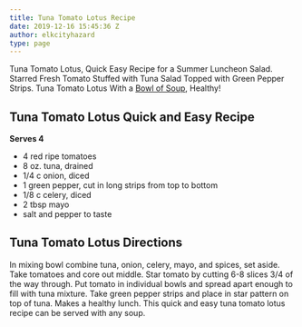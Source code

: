 ```yaml
---
title: Tuna Tomato Lotus Recipe
date: 2019-12-16 15:45:36 Z
author: elkcityhazard
type: page
---
```


Tuna Tomato Lotus, Quick Easy Recipe for a Summer Luncheon Salad. Starred Fresh Tomato Stuffed with Tuna Salad Topped with Green Pepper Strips. Tuna Tomato Lotus With a <a href="/wordpress/homemade-soups/" rel="noopener noreferrer" target="_blank">Bowl of Soup</a>, Healthy!

## Tuna Tomato Lotus Quick and Easy Recipe

**Serves 4**

  * 4 red ripe tomatoes
  * 8 oz. tuna, drained
  * 1/4 c onion, diced
  * 1 green pepper, cut in long strips from top to bottom
  * 1/8 c celery, diced
  * 2 tbsp mayo
  * salt and pepper to taste

## Tuna Tomato Lotus Directions

In mixing bowl combine tuna, onion, celery, mayo, and spices, set aside. Take tomatoes and core out middle. Star tomato by cutting 6-8 slices 3/4 of the way through. Put tomato in individual bowls and spread apart enough to fill with tuna mixture. Take green pepper strips and place in star pattern on top of tuna. Makes a healthy lunch. This quick and easy tuna tomato lotus recipe can be served with any soup.